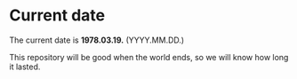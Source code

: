 # Current date

The current date is **1978.03.19.** (YYYY.MM.DD.)

This repository will be good when the world ends, so we will know how long it lasted.